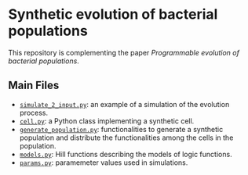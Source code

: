# Synthetic evolution of bacterial populations

This repository is complementing the paper *Programmable evolution of bacterial populations*.

## Main Files

* [`simulate_2_input.py`](simulate_2_input.py): an example of a simulation of the evolution process.
* [`cell.py`](cell.py): a Python class implementing a synthetic cell.
* [`generate_population.py`](generate_population.py): functionalities to generate a synthetic population and distribute the functionalities among the cells in the population.
* [`models.py`](models.py): Hill functions describing the models of logic functions.
* [`params.py`](params.py): paramemeter values used in simulations.
